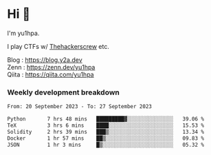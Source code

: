 # Hi 👋

I'm yu1hpa.

I play CTFs w/ [Thehackerscrew](https://www.thehackerscrew.team/) etc.

Blog : https://blog.y2a.dev  
Zenn : https://zenn.dev/yu1hpa  
Qiita : https://qiita.com/yu1hpa  

### Weekly development breakdown

<!--START_SECTION:waka-->

```txt
From: 20 September 2023 - To: 27 September 2023

Python       7 hrs 48 mins   █████████▓░░░░░░░░░░░░░░░   39.06 %
TeX          3 hrs 6 mins    ████░░░░░░░░░░░░░░░░░░░░░   15.53 %
Solidity     2 hrs 39 mins   ███▒░░░░░░░░░░░░░░░░░░░░░   13.34 %
Docker       1 hr 57 mins    ██▒░░░░░░░░░░░░░░░░░░░░░░   09.83 %
JSON         1 hr 3 mins     █▒░░░░░░░░░░░░░░░░░░░░░░░   05.32 %
```

<!--END_SECTION:waka-->

